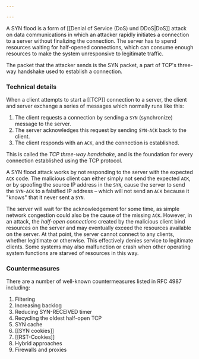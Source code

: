 ```yaml
---

---
```

A SYN flood is a form of [[Denial of Service (DoS) und DDoS|DoS]] attack on data communications in which an attacker rapidly initiates a connection to a server without finalizing the connection. The server has to spend resources waiting for half-opened connections, which can consume enough resources to make the system unresponsive to legitimate traffic.

The packet that the attacker sends is the SYN packet, a part of TCP's three-way handshake used to establish a connection.

### Technical details
When a client attempts to start a [[TCP]] connection to a server, the client and server exchange a series of messages which normally runs like this:

1. The client requests a connection by sending a `SYN` (synchronize) message to the server.
2. The server acknowledges this request by sending `SYN-ACK` back to the client.
3. The client responds with an `ACK`, and the connection is established.

This is called the *TCP three-way handshake*, and is the foundation for every connection established using the TCP protocol.

A SYN flood attack works by not responding to the server with the expected `ACK` code. The malicious client can either simply not send the expected `ACK`, or by spoofing the source IP address in the `SYN`, cause the server to send the `SYN-ACK` to a falsified IP address – which will not send an `ACK` because it "knows" that it never sent a `SYN`.

The server will wait for the acknowledgement for some time, as simple network congestion could also be the cause of the missing `ACK`. However, in an attack, the *half-open connections* created by the malicious client bind resources on the server and may eventually exceed the resources available on the server. At that point, the server cannot connect to any clients, whether legitimate or otherwise. This effectively denies service to legitimate clients. Some systems may also malfunction or crash when other operating system functions are starved of resources in this way. 

### Countermeasures

There are a number of well-known countermeasures listed in RFC 4987 including:

1. Filtering
2. Increasing backlog
3. Reducing SYN-RECEIVED timer
4. Recycling the oldest half-open TCP
5. SYN cache
6. [[SYN cookies]]
7. [[RST-Cookies]] 
8. Hybrid approaches
9. Firewalls and proxies